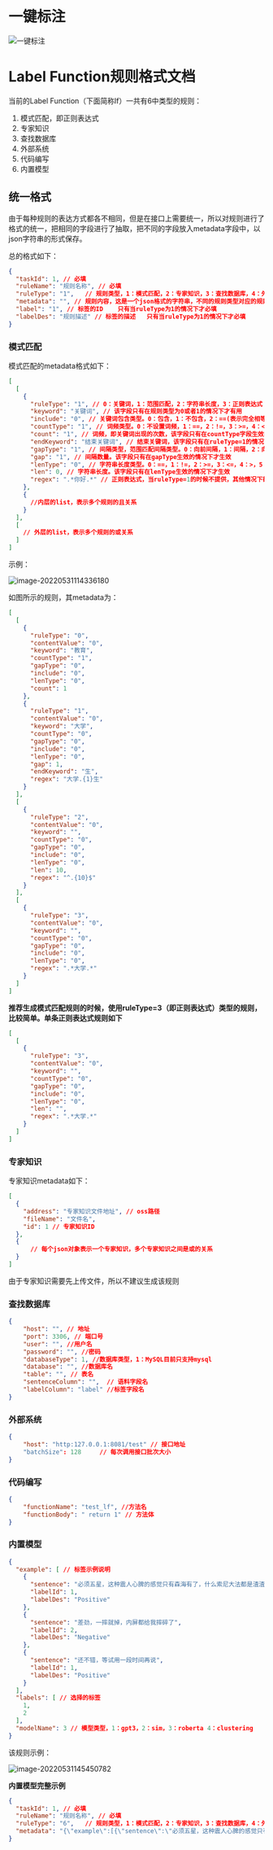 # 一键标注
![一键标注](.\images\一键标注.png)

# Label Function规则格式文档

当前的Label Function（下面简称lf）一共有6中类型的规则：

1. 模式匹配，即正则表达式
2. 专家知识
3. 查找数据库
4. 外部系统
5. 代码编写
6. 内置模型

## 统一格式

由于每种规则的表达方式都各不相同，但是在接口上需要统一，所以对规则进行了格式的统一，把相同的字段进行了抽取，把不同的字段放入metadata字段中，以json字符串的形式保存。

总的格式如下：

```json
{
  "taskId": 1, // 必填
  "ruleName": "规则名称", // 必填
  "ruleType": "1",   // 规则类型，1：模式匹配，2：专家知识，3：查找数据库，4：外部系统，5：代码编写，6：内置模型，  必填
  "metadata": "", // 规则内容，这是一个json格式的字符串，不同的规则类型对应的规则内容不同   必填
  "label": "1", // 标签的ID    只有当ruleType为1的情况下才必填
  "labelDes": "规则描述" // 标签的描述   只有当ruleType为1的情况下才必填
}
```

### 模式匹配

模式匹配的metadata格式如下：

```json
[
  [
    {
      "ruleType": "1", // 0：关键词，1：范围匹配，2：字符串长度，3：正则表达式
      "keyword": "关键词", // 该字段只有在规则类型为0或者1的情况下才有用
      "include": "0", // 关键词包含类型。0：包含，1：不包含，2：==(表示完全相等)
      "countType": "1", // 词频类型。0：不设置词频，1：==，2：!=，3：>=，4：<=，5：>，6：<。该字段只有在ruleType为0并且include为0时才有效
      "count": "1", // 词频，即关键词出现的次数，该字段只有在countType字段生效的情况下才生效
      "endKeyword": "结束关键词", // 结束关键词，该字段只有在ruleType=1的情况下才生效
      "gapType": "1", // 间隔类型，范围匹配间隔类型。0：向前间隔，1：间隔，2：向右无限间隔。该字段只有在ruleType=1的情况下才生效
      "gap": "1", // 间隔数量。该字段只有在gapType生效的情况下才生效
      "lenType": "0", // 字符串长度类型。0：==，1：!=，2：>=，3：<=，4：>，5：< 该字段只有在ruleType为3的情况下才生效
      "len": 0, // 字符串长度。该字段只有在lenType生效的情况下才生效
      "regex": ".*你好.*" // 正则表达式，当ruleType=1的时候不提供，其他情况下都需要拼装
    },
    {
      //内层的list，表示多个规则的且关系
    }
  ],
  [
    // 外层的list，表示多个规则的或关系
  ]
]
```

示例：

![image-20220531114336180](.\images\模式匹配示例.png)

如图所示的规则，其metadata为：

```json
[
  [
    {
      "ruleType": "0",
      "contentValue": "0",
      "keyword": "教育",
      "countType": "1",
      "gapType": "0",
      "include": "0",
      "lenType": "0",
      "count": 1
    },
    {
      "ruleType": "1",
      "contentValue": "0",
      "keyword": "大学",
      "countType": "0",
      "gapType": "0",
      "include": "0",
      "lenType": "0",
      "gap": 1,
      "endKeyword": "生",
      "regex": "大学.{1}生"
    }
  ],
  [
    {
      "ruleType": "2",
      "contentValue": "0",
      "keyword": "",
      "countType": "0",
      "gapType": "0",
      "include": "0",
      "lenType": "0",
      "len": 10,
      "regex": "^.{10}$"
    }
  ],
  [
    {
      "ruleType": "3",
      "contentValue": "0",
      "keyword": "",
      "countType": "0",
      "gapType": "0",
      "include": "0",
      "lenType": "0",
      "regex": ".*大学.*"
    }
  ]
]
```

**推荐生成模式匹配规则的时候，使用ruleType=3（即正则表达式）类型的规则，比较简单。单条正则表达式规则如下**

```json
[
  [
    {
      "ruleType": "3",
      "contentValue": "0",
      "keyword": "",
      "countType": "0",
      "gapType": "0",
      "include": "0",
      "lenType": "0",
      "len": "",
      "regex": ".*大学.*"
    }
  ]
]
```

### 专家知识

专家知识metadata如下：

```json
[
  {
    "address": "专家知识文件地址", // oss路径
    "fileName": "文件名",
    "id": 1 // 专家知识ID
  },
  {
      // 每个json对象表示一个专家知识，多个专家知识之间是或的关系
  }
]
```

由于专家知识需要先上传文件，所以不建议生成该规则

### 查找数据库

```json
{
    "host": "", // 地址
    "port": 3306, // 端口号
    "user": "", //用户名
    "password": "", //密码
    "databaseType": 1, //数据库类型，1：MySQL目前只支持mysql
    "database": "", //数据库名
    "table": "", // 表名
    "sentenceColumn": "",  // 语料字段名
    "labelColumn": "label" //标签字段名
}
```

### 外部系统

```json
{
    "host": "http:127.0.0.1:8081/test" // 接口地址
    "batchSize": 128     // 每次调用接口批次大小
}
```

### 代码编写

```json
{
    "functionName": "test_lf", //方法名
    "functionBody": " return 1" // 方法体
}
```

### 内置模型

```json
{
  "example": [ // 标签示例说明
    {
      "sentence": "必须五星，这种震人心脾的感觉只有森海有了，什么索尼大法都是渣渣。很棒",
      "labelId": 1,
      "labelDes": "Positive"
    },
    {
      "sentence": "差劲，一摔就掉，内屏都给我摔碎了",
      "labelId": 2,
      "labelDes": "Negative"
    },
    {
      "sentence": "还不错，等试用一段时间再说",
      "labelId": 1,
      "labelDes": "Positive"
    }
  ],
  "labels": [ // 选择的标签
    1,
    2
  ],
  "modelName": 3 // 模型类型，1：gpt3，2：sim，3：roberta 4：clustering
}
```

该规则示例：

![image-20220531145450782](.\images\内置模型示例.png)

**内置模型完整示例**

```json
{
  "taskId": 1, // 必填
  "ruleName": "规则名称", // 必填
  "ruleType": "6",   // 规则类型，1：模式匹配，2：专家知识，3：查找数据库，4：外部系统，5：代码编写，6：内置模型，  必填
  "metadata": "{\"example\":[{\"sentence\":\"必须五星，这种震人心脾的感觉只有森海有了，什么索尼大法都是渣渣。很棒\",\"labelId\":1,\"labelDes\":\"Positive\"},{\"sentence\":\"差劲，一摔就掉，内屏都给我摔碎了\",\"labelId\":2,\"labelDes\":\"Negative\"},{\"sentence\":\"还不错，等试用一段时间再说\",\"labelId\":1,\"labelDes\":\"Positive\"}],\"labels\":[1,2],\"modelName\":3}" 
}
```

